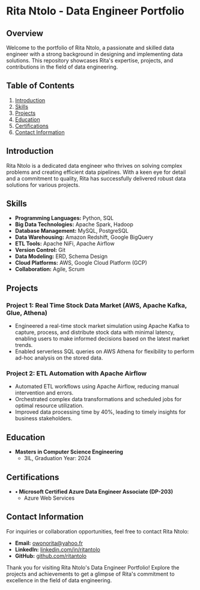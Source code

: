 # Rita Ntolo - Data Engineer Portfolio

## Overview

Welcome to the portfolio of Rita Ntolo, a passionate and skilled data engineer with a strong background in designing and implementing data solutions. This repository showcases Rita's expertise, projects, and contributions in the field of data engineering.

## Table of Contents

1. [Introduction](#introduction)
2. [Skills](#skills)
3. [Projects](#projects)
4. [Education](#education)
5. [Certifications](#certifications)
6. [Contact Information](#contact-information)

## Introduction

Rita Ntolo is a dedicated data engineer who thrives on solving complex problems and creating efficient data pipelines. With a keen eye for detail and a commitment to quality, Rita has successfully delivered robust data solutions for various projects.

## Skills

- **Programming Languages:** Python, SQL
- **Big Data Technologies:** Apache Spark, Hadoop
- **Database Management:** MySQL, PostgreSQL
- **Data Warehousing:** Amazon Redshift, Google BigQuery
- **ETL Tools:** Apache NiFi, Apache Airflow
- **Version Control:** Git
- **Data Modeling:** ERD, Schema Design
- **Cloud Platforms:** AWS, Google Cloud Platform (GCP)
- **Collaboration:** Agile, Scrum

## Projects

### Project 1: Real Time Stock Data Market (AWS, Apache Kafka, Glue, Athena)
- Engineered a real-time stock market simulation using Apache Kafka to capture, process, and
  distribute stock data with minimal latency, enabling users to make informed decisions based on the latest market trends.
- Enabled serverless SQL queries on AWS Athena for flexibility to perform ad-hoc analysis on the stored data.


### Project 2: ETL Automation with Apache Airflow
- Automated ETL workflows using Apache Airflow, reducing manual intervention and errors.
- Orchestrated complex data transformations and scheduled jobs for optimal resource utilization.
- Improved data processing time by 40%, leading to timely insights for business stakeholders.

## Education

- **Masters in Computer Science Engineering**
  - 3IL, Graduation Year: 2024

## Certifications

- **•	Microsoft Certified Azure Data Engineer Associate (DP-203)**
  - Azure Web Services

## Contact Information

For inquiries or collaboration opportunities, feel free to contact Rita Ntolo:

- **Email:** owonorita@yahoo.fr
- **LinkedIn:** [linkedin.com/in/ritantolo](https://www.linkedin.com/in/ritantolo/)
- **GitHub:** [github.com/ritantolo](https://github.com/rita2002-max)

Thank you for visiting Rita Ntolo's Data Engineer Portfolio! Explore the projects and achievements to get a glimpse of Rita's commitment to excellence in the field of data engineering.
